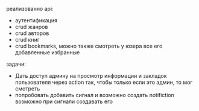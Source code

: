 реализованно api:
- аутентификация
- crud жанров
- crud авторов
- crud книг
- сrud bookmarks, можно также смотреть у юзера все его добавленные избранные

задачи:
- Дать доступ админу на просмотр информации и закладок пользователя через action так, чтобы только если это админ, то мог смотреть
- попробовать добавить сигнал и возможно создать notifiction возможно при сигнали создавать его